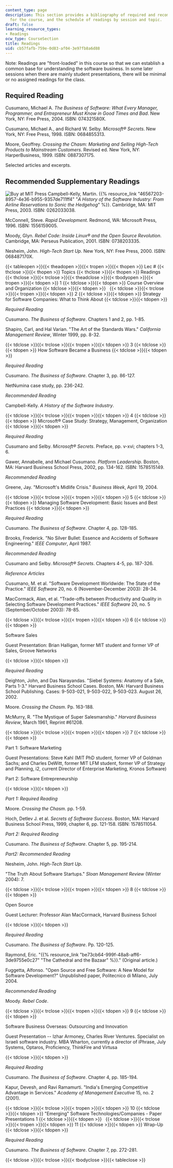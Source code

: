 ```yaml
---
content_type: page
description: This section provides a bibliography of required and recommended readings
  for the course, and the schedule of readings by session and topic.
draft: false
learning_resource_types:
- Readings
ocw_type: CourseSection
title: Readings
uid: cb57fafb-759e-0d83-af04-3e97fb8a6d88
---
```

Note: Readings are "front-loaded" in this course so that we can establish a common base for understanding the software business. In some later sessions when there are mainly student presentations, there will be minimal or no assigned readings for the class.

## Required Reading

Cusumano, Michael A. *The Business of Software: What Every Manager, Programmer, and Entrepreneur Must Know in Good Times and Bad*. New York, NY: Free Press, 2004. ISBN: 074321580X.

Cusumano, Michael A., and Richard W. Selby. *Microsoft® Secrets*. New York, NY: Free Press, 1998. ISBN: 0684855313.

Moore, Geoffrey. *Crossing the Chasm: Marketing and Selling High-Tech Products to Mainstream Customers*. Revised ed. New York, NY: HarperBusiness, 1999. ISBN: 0887307175.

Selected articles and excerpts.

## Recommended Supplementary Readings

![Buy at MIT Press](/images/mp_logo.gif) Campbell-Kelly, Martin. {{% resource_link "46567203-8957-4e36-b955-9357de711ff4" "*A History of the Software Industry: From Airline Reservations to Sonic the Hedgehog*" %}}. Cambridge, MA: MIT Press, 2003. ISBN: 0262033038.

McConnell, Steve. *Rapid Development*. Redmond, WA: Microsoft Press, 1996. ISBN: 1556159005.

Moody, Glyn. *Rebel Code: Inside Linux® and the Open Source Revolution*. Cambridge, MA: Perseus Publication, 2001. ISBN: 0738203335.

Nesheim, John. *High-Tech Start Up*. New York, NY: Free Press, 2000. ISBN: 068487170X.

{{< tableopen >}}{{< theadopen >}}{{< tropen >}}{{< thopen >}}
Lec #
{{< thclose >}}{{< thopen >}}
Topics
{{< thclose >}}{{< thopen >}}
Readings
{{< thclose >}}{{< trclose >}}{{< theadclose >}}{{< tbodyopen >}}{{< tropen >}}{{< tdopen >}}
1
{{< tdclose >}}{{< tdopen >}}
Course Overview and Organization
{{< tdclose >}}{{< tdopen >}}
 
{{< tdclose >}}{{< trclose >}}{{< tropen >}}{{< tdopen >}}
2
{{< tdclose >}}{{< tdopen >}}
Strategy for Software Companies: What to Think About
{{< tdclose >}}{{< tdopen >}}

*Required Reading*

Cusumano. *The Business of Software*. Chapters 1 and 2, pp. 1-85.

Shapiro, Carl, and Hal Varian. "The Art of the Standards Wars." *California Management Review*, Winter 1999, pp. 8-32.

{{< tdclose >}}{{< trclose >}}{{< tropen >}}{{< tdopen >}}
3
{{< tdclose >}}{{< tdopen >}}
How Software Became a Business
{{< tdclose >}}{{< tdopen >}}

*Required Reading*

Cusumano. *The Business of Software*. Chapter 3, pp. 86-127.

NetNumina case study, pp. 236-242.

*Recommended Reading*

Campbell-Kelly. *A History of the Software Industry*.

{{< tdclose >}}{{< trclose >}}{{< tropen >}}{{< tdopen >}}
4
{{< tdclose >}}{{< tdopen >}}
Microsoft® Case Study: Strategy, Management, Organization
{{< tdclose >}}{{< tdopen >}}

*Required Reading*

Cusumano and Selby. *Microsoft® Secrets*. Preface, pp. v-xvi; chapters 1-3, 6.

Gawer, Annabelle, and Michael Cusumano. *Platform Leadership*. Boston, MA: Harvard Business School Press, 2002, pp. 134-162. ISBN: 1578515149.

*Recommended Reading*

Greene, Jay. "Microsoft's Midlife Crisis." *Business Week*, April 19, 2004.

{{< tdclose >}}{{< trclose >}}{{< tropen >}}{{< tdopen >}}
5
{{< tdclose >}}{{< tdopen >}}
Managing Software Development: Basic Issues and Best Practices
{{< tdclose >}}{{< tdopen >}}

*Required Reading*

Cusumano. *The Business of Software*. Chapter 4, pp. 128-185.

Brooks, Frederick. "No Silver Bullet: Essence and Accidents of Software Engineering." *IEEE Computer*, April 1987.

*Recommended Reading*

Cusumano and Selby. *Microsoft® Secrets*. Chapters 4-5, pp. 187-326.

*Reference Articles*

Cusumano, M. et al. "Software Development Worldwide: The State of the Practice." *IEEE Software* 20, no. 6 (November-December 2003): 28-34.

MacCormack, Alan, et al. "Trade-offs between Productivity and Quality in Selecting Software Development Practices." *IEEE Software* 20, no. 5 (September/October 2003): 78-85.

{{< tdclose >}}{{< trclose >}}{{< tropen >}}{{< tdopen >}}
6
{{< tdclose >}}{{< tdopen >}}

Software Sales

Guest Presentation: Brian Halligan, former MIT student and former VP of Sales, Groove Networks

{{< tdclose >}}{{< tdopen >}}

*Required Reading*

Deighton, John, and Das Narayandas. "Siebel Systems: Anatomy of a Sale, Parts 1-3." Harvard Business School Cases. Boston, MA: Harvard Business School Publishing. Cases: 9-503-021, 9-503-022, 9-503-023. August 26, 2002.

Moore. *Crossing the Chasm*. Pp. 163-188.

McMurry, R. "The Mystique of Super Salesmanship." *Harvard Business Review*, March 1961, Reprint #61208.

{{< tdclose >}}{{< trclose >}}{{< tropen >}}{{< tdopen >}}
7
{{< tdclose >}}{{< tdopen >}}

Part 1: Software Marketing

Guest Presentations: Steve Kahl (MIT PhD student, former VP of Goldman Sachs; and Charles DeWitt, former MIT LFM student, former VP of Strategy and Planning, i2, current Director of Enterprise Marketing, Kronos Software)

Part 2: Software Entrepreneurship

{{< tdclose >}}{{< tdopen >}}

*Part 1: Required Reading*

Moore. *Crossing the Chasm*. pp. 1-59.

Hoch, Detlev J. et al. *Secrets of Software Success*. Boston, MA: Harvard Business School Press, 1999, chapter 6, pp. 121-158. ISBN: 1578511054.

*Part 2: Required Reading*

Cusumano. *The Business of Software*. Chapter 5, pp. 195-214.

*Part2: Recommended Reading*

Nesheim, John. *High-Tech Start Up*.

"The Truth About Software Startups." *Sloan Management Review* (Winter 2004): 7.

{{< tdclose >}}{{< trclose >}}{{< tropen >}}{{< tdopen >}}
8
{{< tdclose >}}{{< tdopen >}}

Open Source

Guest Lecturer: Professor Alan MacCormack, Harvard Business School

{{< tdclose >}}{{< tdopen >}}

*Required Reading*

Cusumano. *The Business of Software*. Pp. 120-125.

Raymond, Eric. "{{% resource_link "be73cb64-999f-48a8-aff6-3de9755e0c27" "The Cathedral and the Bazaar" %}}." (Original article.)

Fuggetta, Alfonso. "Open Source and Free Software: A New Model for Software Development?" Unpublished paper, Politecnico di Milano, July 2004.

*Recommended Reading*

Moody. *Rebel Code*.

{{< tdclose >}}{{< trclose >}}{{< tropen >}}{{< tdopen >}}
9
{{< tdclose >}}{{< tdopen >}}

Software Business Overseas: Outsourcing and Innovation

Guest Presentation -- Izhar Armoney, Charles River Ventures. Specialist on Israeli software industry. MBA Wharton, currently a director of iPhrase, July Systems, Optaros, Proficiency, ThinkFire and Virtusa

{{< tdclose >}}{{< tdopen >}}

*Required Reading*

Cusumano. *The Business of Software*. Chapter 4, pp. 185-194.

Kapur, Devesh, and Ravi Ramamurti. "India's Emerging Competitive Advantage in Services." *Academy of Management Executive* 15, no. 2 (2001).

{{< tdclose >}}{{< trclose >}}{{< tropen >}}{{< tdopen >}}
10
{{< tdclose >}}{{< tdopen >}}
"Emerging" Software Technologies/Companies - Paper Presentations 1
{{< tdclose >}}{{< tdopen >}}
 
{{< tdclose >}}{{< trclose >}}{{< tropen >}}{{< tdopen >}}
11
{{< tdclose >}}{{< tdopen >}}
Wrap-Up
{{< tdclose >}}{{< tdopen >}}

*Required Reading*

Cusumano. *The Business of Software*. Chapter 7, pp. 272-281.

{{< tdclose >}}{{< trclose >}}{{< tbodyclose >}}{{< tableclose >}}